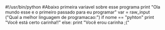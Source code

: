 #!/usr/bin/python
#Abaixo primeira variavel sobre esse programa
print "Ola mundo esse e o primeiro passado para eu programar"
var = raw_input ("Qual a melhor linguagem de programacao:")
if nome == "pyhton"
print "Você está certo carinha!!"
else:
print "Você erou carinha ;("

